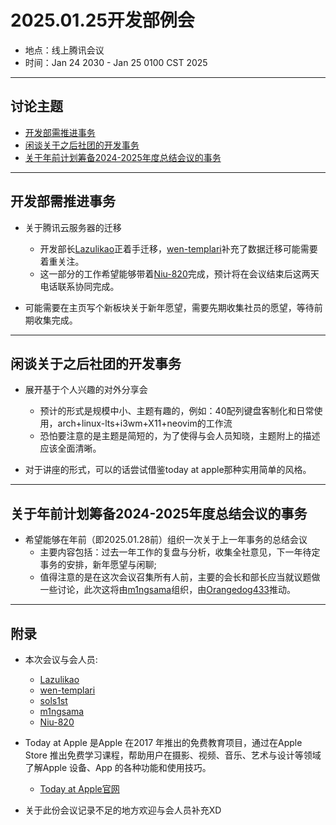 # 2025.01.25开发部例会

* 地点：线上腾讯会议  
* 时间：Jan 24 2030 - Jan 25 0100 CST 2025

___

## 讨论主题 

- [开发部需推进事务](##开发部需推进事务)
- [闲谈关于之后社团的开发事务](##闲谈关于之后社团的开发事务)
- [关于年前计划筹备2024-2025年度总结会议的事务](##关于年前计划筹备2024-2025年度总结会议的事务)

---

## 开发部需推进事务

- 关于腾讯云服务器的迁移
    * 开发部长[Lazulikao](https://github.com/Lazulikao)正着手迁移，[wen-templari](https://github.com/wen-templari)补充了数据迁移可能需要着重关注。
    * 这一部分的工作希望能够带着[Niu-820](https://github.com/Niu-820)完成，预计将在会议结束后这两天电话联系协同完成。

- 可能需要在主页写个新板块关于新年愿望，需要先期收集社员的愿望，等待前期收集完成。

---

## 闲谈关于之后社团的开发事务

- 展开基于个人兴趣的对外分享会
    * 预计的形式是规模中小、主题有趣的，例如：40配列键盘客制化和日常使用，arch+linux-lts+i3wm+X11+neovim的工作流
    * 恐怕要注意的是主题是简短的，为了使得与会人员知晓，主题附上的描述应该全面清晰。

- 对于讲座的形式，可以的话尝试借鉴today at apple那种实用简单的风格。

---

## 关于年前计划筹备2024-2025年度总结会议的事务

- 希望能够在年前（即2025.01.28前）组织一次关于上一年事务的总结会议
    * 主要内容包括：过去一年工作的复盘与分析，收集全社意见，下一年待定事务的安排，新年愿望与闲聊;
    * 值得注意的是在这次会议召集所有人前，主要的会长和部长应当就议题做一些讨论，此次这将由[m1ngsama](https://github.com/m1ngsama)组织，由[Orangedog433](https://github.com/Orangedog433)推动。
___

## 附录

- 本次会议与会人员:
    * [Lazulikao](https://github.com/Lazulikao)
    * [wen-templari](https://github.com/wen-templari)
    * [sols1st](https://github.com/sols1st)
    * [m1ngsama](https://github.com/m1ngsama)
    * [Niu-820](https://github.com/Niu-820)

- Today at Apple 是Apple 在2017 年推出的免费教育项目，通过在Apple Store 推出免费学习课程，帮助用户在摄影、视频、音乐、艺术与设计等领域了解Apple 设备、App 的各种功能和使用技巧。
    * [Today at Apple官网](https://www.apple.com/today/)

- 关于此份会议记录不足的地方欢迎与会人员补充XD
